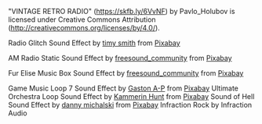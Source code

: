 
"VINTAGE RETRO RADIO" (https://skfb.ly/6VvNF) by Pavlo_Holubov is licensed under Creative Commons Attribution (http://creativecommons.org/licenses/by/4.0/).

Radio Glitch Sound Effect by <a href="https://pixabay.com/users/amaze98-43370474/?utm_source=link-attribution&utm_medium=referral&utm_campaign=music&utm_content=292597">timy smith</a> from <a href="https://pixabay.com//?utm_source=link-attribution&utm_medium=referral&utm_campaign=music&utm_content=292597">Pixabay</a>

AM Radio Static Sound Effect by <a href="https://pixabay.com/users/freesound_community-46691455/?utm_source=link-attribution&utm_medium=referral&utm_campaign=music&utm_content=60183">freesound_community</a> from <a href="https://pixabay.com/sound-effects//?utm_source=link-attribution&utm_medium=referral&utm_campaign=music&utm_content=60183">Pixabay</a>

Fur Elise Music Box Sound Effect by <a href="https://pixabay.com/users/freesound_community-46691455/?utm_source=link-attribution&utm_medium=referral&utm_campaign=music&utm_content=70375">freesound_community</a> from <a href="https://pixabay.com//?utm_source=link-attribution&utm_medium=referral&utm_campaign=music&utm_content=70375">Pixabay</a>

Game Music Loop 7 Sound Effect by <a href="https://pixabay.com/users/xtremefreddy-32332307/?utm_source=link-attribution&utm_medium=referral&utm_campaign=music&utm_content=145285">Gaston A-P</a> from <a href="https://pixabay.com/sound-effects//?utm_source=link-attribution&utm_medium=referral&utm_campaign=music&utm_content=145285">Pixabay</a>
Ultimate Orchestra Loop Sound Effect by <a href="https://pixabay.com/users/kamhunt-27612606/?utm_source=link-attribution&utm_medium=referral&utm_campaign=music&utm_content=325053">Kammerin Hunt</a> from <a href="https://pixabay.com/sound-effects//?utm_source=link-attribution&utm_medium=referral&utm_campaign=music&utm_content=325053">Pixabay</a>
Sound of Hell Sound Effect by <a href="https://pixabay.com/users/dannymichalski56-20672723/?utm_source=link-attribution&utm_medium=referral&utm_campaign=music&utm_content=21703">danny michalski</a> from <a href="https://pixabay.com//?utm_source=link-attribution&utm_medium=referral&utm_campaign=music&utm_content=21703">Pixabay</a>
Infraction Rock by Infraction Audio
